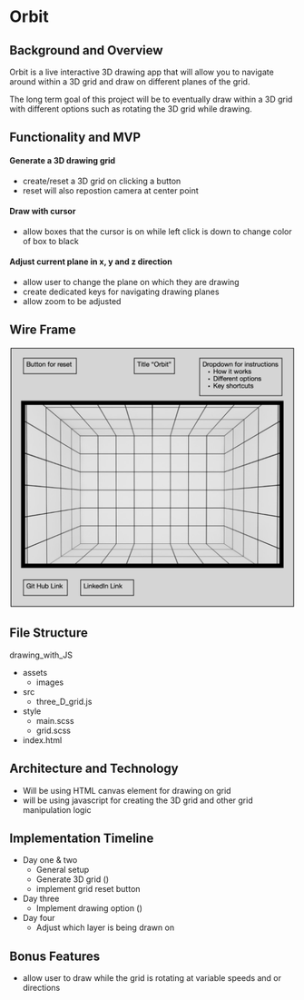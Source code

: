 # Orbit

## Background and Overview
Orbit is a live interactive 3D drawing app that will allow you to 
navigate around within a 3D grid and draw on different planes of the grid.

The long term goal of this project will be to eventually draw within a 3D grid
with different options such as rotating the 3D grid while drawing.

## Functionality and MVP

#### Generate a 3D drawing grid
* create/reset a 3D grid on clicking a button
* reset will also repostion camera at center point
#### Draw with cursor
* allow boxes that the cursor is on while left click is down to change color
of box to black

#### Adjust current plane in x, y and z direction
* allow user to change the plane on which they are drawing
* create dedicated keys for navigating drawing planes
* allow zoom to be adjusted

## Wire Frame
![wire frame image](src/images/second.png)

## File Structure
drawing_with_JS
* assets
    * images
* src
    * three_D_grid.js
* style
    * main.scss
    * grid.scss
* index.html

## Architecture and Technology

* Will be using HTML canvas element for drawing on grid
* will be using javascript for creating the 3D grid and other grid
manipulation logic

## Implementation Timeline
*  Day one & two
    *   General setup
    *   Generate 3D grid ()
    *   implement grid reset button
*  Day three
    *   Implement drawing option ()
*  Day four
    *   Adjust which layer is being drawn on
## Bonus Features
* allow user to draw while the grid is rotating at variable speeds and or
directions